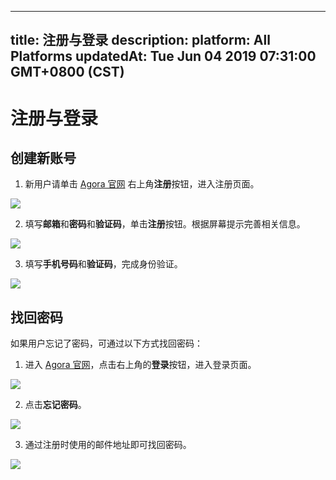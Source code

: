 
---
title: 注册与登录
description: 
platform: All Platforms
updatedAt: Tue Jun 04 2019 07:31:00 GMT+0800 (CST)
---
# 注册与登录
## 创建新账号

1. 新用户请单击 [Agora 官网](http://www.agora.io/cn/) 右上角**注册**按钮，进入注册页面。

![](https://web-cdn.agora.io/docs-files/1552447285967)

2. 填写**邮箱**和**密码**和**验证码**，单击**注册**按钮。根据屏幕提示完善相关信息。

![](https://web-cdn.agora.io/docs-files/1552447436441)

3. 填写**手机号码**和**验证码**，完成身份验证。

![](https://web-cdn.agora.io/docs-files/1552447522206)

## 找回密码

如果用户忘记了密码，可通过以下方式找回密码：

1. 进入 [Agora 官网](http://www.agora.io/cn/)，点击右上角的**登录**按钮，进入登录页面。

![](https://web-cdn.agora.io/docs-files/1552447662883)

2. 点击**忘记密码**。

![](https://web-cdn.agora.io/docs-files/1552447886350)

3. 通过注册时使用的邮件地址即可找回密码。

![](https://web-cdn.agora.io/docs-files/1552447966404)
